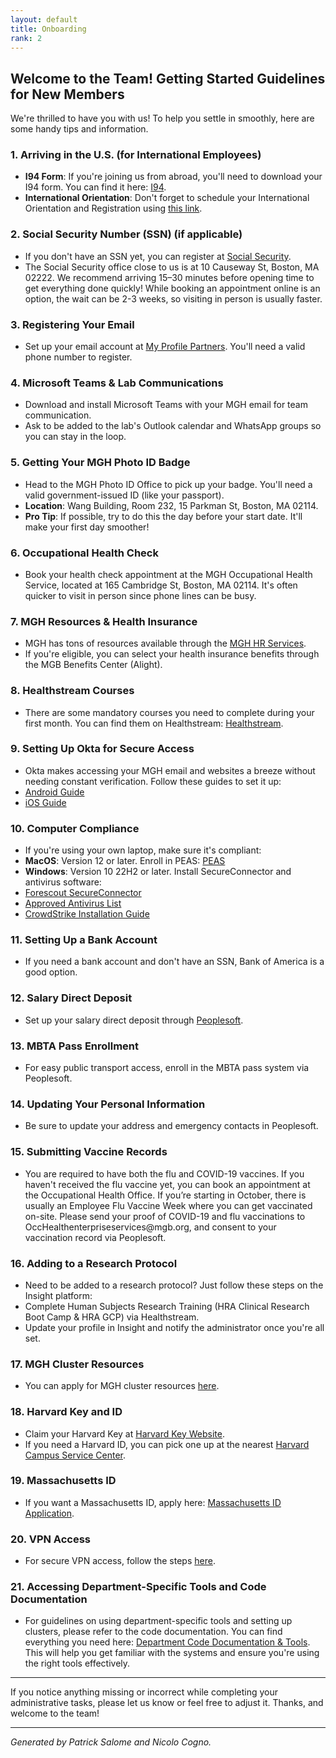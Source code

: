 ```yaml
---
layout: default
title: Onboarding
rank: 2
---
```


## Welcome to the Team! Getting Started Guidelines for New Members

We're thrilled to have you with us! To help you settle in smoothly, here are some handy tips and information.

### 1. Arriving in the U.S. (for International Employees)
<ul class="no-bullets">
<li><strong>I94 Form</strong>: If you're joining us from abroad, you'll need to download your I94 form. You can find it here: <a href="https://i94.cbp.dhs.gov/I94/#/recent-search">I94</a>.</li>
<li><strong>International Orientation</strong>: Don't forget to schedule your International Orientation and Registration using <a href="https://visamanager.partners.org/istart/controllers/start/StartEngine.cfm?serviceid=LimitedServicesLogonProvider">this link</a>.</li>
</ul>

### 2. Social Security Number (SSN) (if applicable)
<ul class="no-bullets">
<li>If you don't have an SSN yet, you can register at <a href="https://www.ssa.gov/">Social Security</a>.</li>
<li>The Social Security office close to us is at 10 Causeway St, Boston, MA 02222. We recommend arriving 15–30 minutes before opening time to get everything done quickly! While booking an appointment online is an option, the wait can be 2-3 weeks, so visiting in person is usually faster.</li>
</ul>

### 3. Registering Your Email
<ul class="no-bullets">
<li>Set up your email account at <a href="https://myprofile.partners.org/Public/NewRegister">My Profile Partners</a>. You'll need a valid phone number to register.</li>
</ul>

### 4. Microsoft Teams & Lab Communications
<ul class="no-bullets">
<li>Download and install Microsoft Teams with your MGH email for team communication.</li>
<li>Ask to be added to the lab's Outlook calendar and WhatsApp groups so you can stay in the loop.</li>
</ul>

### 5. Getting Your MGH Photo ID Badge
<ul class="no-bullets">
<li>Head to the MGH Photo ID Office to pick up your badge. You'll need a valid government-issued ID (like your passport).</li>
<li><strong>Location</strong>: Wang Building, Room 232, 15 Parkman St, Boston, MA 02114.</li>
<li><strong>Pro Tip</strong>: If possible, try to do this the day before your start date. It'll make your first day smoother!</li>
</ul>

### 6. Occupational Health Check
<ul class="no-bullets">
<li>Book your health check appointment at the MGH Occupational Health Service, located at 165 Cambridge St, Boston, MA 02114. It's often quicker to visit in person since phone lines can be busy.</li>
</ul>

### 7. MGH Resources & Health Insurance
<ul class="no-bullets">
<li>MGH has tons of resources available through the <a href="https://partnershealthcarehr.service-now.com/askmyhr">MGH HR Services</a>.</li>
<li>If you're eligible, you can select your health insurance benefits through the MGB Benefits Center (Alight).</li>
</ul>

### 8. Healthstream Courses
<ul class="no-bullets">
<li>There are some mandatory courses you need to complete during your first month. You can find them on Healthstream: <a href="http://www.partners.org/healthstream">Healthstream</a>.</li>
</ul>

### 9. Setting Up Okta for Secure Access
<ul class="no-bullets">
<li>Okta makes accessing your MGH email and websites a breeze without needing constant verification. Follow these guides to set it up:</li>
<li><a href="https://healthcare.mgb.org/streaming/OKTA/Android.html">Android Guide</a></li>
<li><a href="https://healthcare.mgb.org/streaming/OKTA/iOS.html">iOS Guide</a></li>
</ul>

### 10. Computer Compliance
<ul class="no-bullets">
<li>If you're using your own laptop, make sure it's compliant:</li>
<li><strong>MacOS</strong>: Version 12 or later. Enroll in PEAS: <a href="https://rc.partners.org/kb/article/3254">PEAS</a></li>
<li><strong>Windows</strong>: Version 10 22H2 or later. Install SecureConnector and antivirus software:</li>
<li><a href="https://rc.partners.org/computer">Forescout SecureConnector</a></li>
<li><a href="https://rc.partners.org/kb/article/1413">Approved Antivirus List</a></li>
<li><a href="https://rc.partners.org/security/secure-your-computer#crowdstrike-instructions-for-windows-install">CrowdStrike Installation Guide</a></li>
</ul>

### 11. Setting Up a Bank Account
<ul class="no-bullets">
<li>If you need a bank account and don't have an SSN, Bank of America is a good option.</li>
</ul>

### 12. Salary Direct Deposit
<ul class="no-bullets">
<li>Set up your salary direct deposit through <a href="https://peoplesoftportal.partners.org/">Peoplesoft</a>.</li>
</ul>

### 13. MBTA Pass Enrollment
<ul class="no-bullets">
<li>For easy public transport access, enroll in the MBTA pass system via Peoplesoft.</li>
</ul>

### 14. Updating Your Personal Information
<ul class="no-bullets">
<li>Be sure to update your address and emergency contacts in Peoplesoft.</li>
</ul>

### 15. Submitting Vaccine Records
<ul class="no-bullets">
<li>You are required to have both the flu and COVID-19 vaccines. If you haven't received the flu vaccine yet, you can book an appointment at the Occupational Health Office. If you’re starting in October, there is usually an Employee Flu Vaccine Week where you can get vaccinated on-site. Please send your proof of COVID-19 and flu vaccinations to OccHealthenterpriseservices@mgb.org, and consent to your vaccination record via Peoplesoft.</li>
</ul>

### 16. Adding to a Research Protocol
<ul class="no-bullets">
<li>Need to be added to a research protocol? Just follow these steps on the Insight platform:</li>
<li>Complete Human Subjects Research Training (HRA Clinical Research Boot Camp & HRA GCP) via Healthstream.</li>
<li>Update your profile in Insight and notify the administrator once you're all set.</li>
</ul>

### 17. MGH Cluster Resources
<ul class="no-bullets">
<li>You can apply for MGH cluster resources <a href="https://rc.partners.org/it-services/computational-resources">here</a>.</li>
</ul>

### 18. Harvard Key and ID
<ul class="no-bullets">
<li>Claim your Harvard Key at <a href="https://key.harvard.edu/select-user-type">Harvard Key Website</a>.</li>
<li>If you need a Harvard ID, you can pick one up at the nearest <a href="https://www.campusservicecenter.harvard.edu/contact">Harvard Campus Service Center</a>.</li>
</ul>

### 19. Massachusetts ID
<ul class="no-bullets">
<li>If you want a Massachusetts ID, apply here: <a href="https://www.mass.gov/how-to/apply-for-a-massachusetts-identification-card-mass-id">Massachusetts ID Application</a>.</li>
</ul>

### 20. VPN Access
<ul class="no-bullets">
<li>For secure VPN access, follow the steps <a href="https://rc.partners.org/kb/article/1470">here</a>.</li>
</ul>

### 21. Accessing Department-Specific Tools and Code Documentation
<ul class="no-bullets">
<li>For guidelines on using department-specific tools and setting up clusters, please refer to the code documentation. You can find everything you need here: <a href="https://docs.mghro.io/paga/latest/">Department Code Documentation & Tools</a>. This will help you get familiar with the systems and ensure you're using the right tools effectively.</li>
</ul>

---

If you notice anything missing or incorrect while completing your administrative tasks, please let us know or feel free to adjust it. Thanks, and welcome to the team!

---

*Generated by Patrick Salome and Nicolo Cogno.*
